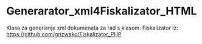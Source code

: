 Generarator_xml4Fiskalizator_HTML
=================================

Klasa za generianje xml dokumenata za  rad s klasom: Fiskalizator iz:
https://github.com/grizwako/Fiskalizator_PHP
